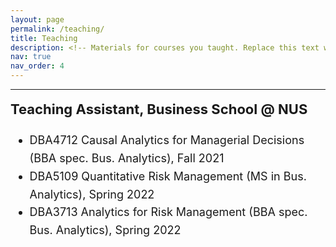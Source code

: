 ```yaml
---
layout: page
permalink: /teaching/
title: Teaching
description: <!-- Materials for courses you taught. Replace this text with your description. -->
nav: true
nav_order: 4
---
```


---


<div style="font-size: 18px; line-height: 1.6;">
  <div style="font-size: 22px; font-weight: bold; margin-bottom: 10px;">
    Teaching Assistant, Business School @ NUS
  </div>
  <div>
    <ul>
      <li>DBA4712 Causal Analytics for Managerial Decisions (BBA spec. Bus. Analytics), Fall 2021</li>
      <li>DBA5109 Quantitative Risk Management (MS in Bus. Analytics), Spring 2022</li>
      <li>DBA3713 Analytics for Risk Management (BBA spec. Bus. Analytics), Spring 2022</li>
    </ul>
  </div>
</div>

<!--
#### Teaching Assistant, Business School @ NUS

- DBA4712 Causal Analytics for Managerial Decisions (BBA spec. Bus. Analytics), Fall 2021
- DBA5109 Quantitative Risk Management (MS in Bus. Analytics), Spring 2022
- DBA3713 Analytics for Risk Management (BBA spec. Bus. Analytics), Spring 2022
-->
